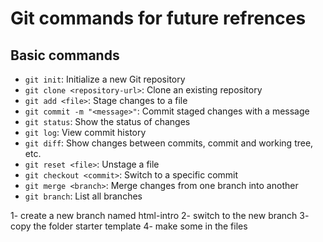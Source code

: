 # Git commands for future refrences

## Basic commands

- `git init`: Initialize a new Git repository
- `git clone <repository-url>`: Clone an existing repository
- `git add <file>`: Stage changes to a file
- `git commit -m "<message>"`: Commit staged changes with a message
- `git status`: Show the status of changes
- `git log`: View commit history
- `git diff`: Show changes between commits, commit and working tree, etc.
- `git reset <file>`: Unstage a file
- `git checkout <commit>`: Switch to a specific commit
- `git merge <branch>`: Merge changes from one branch into another
- `git branch`: List all branches

1- create a new branch named html-intro
2- switch to the new branch
3- copy the folder starter template
4- make some in the files
